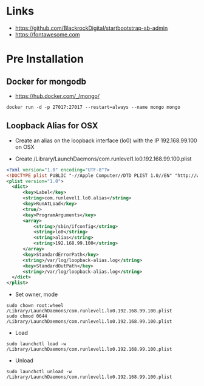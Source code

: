 # Links
- https://github.com/BlackrockDigital/startbootstrap-sb-admin
- https://fontawesome.com

# Pre Installation

## Docker for mongodb
- https://hub.docker.com/_/mongo/

```
docker run -d -p 27017:27017 --restart=always --name mongo mongo
```  

## Loopback Alias for OSX
- Create an alias on the loopback interface (lo0) with the IP 192.168.99.100 on OSX

- Create /Library/LaunchDaemons/com.runlevel1.lo0.192.168.99.100.plist
```xml
<?xml version="1.0" encoding="UTF-8"?>
<!DOCTYPE plist PUBLIC "-//Apple Computer//DTD PLIST 1.0//EN" "http://www.apple.com/DTDs/PropertyList-1.0.dtd">
<plist version="1.0">
  <dict>
      <key>Label</key>
      <string>com.runlevel1.lo0.alias</string>
      <key>RunAtLoad</key>
      <true/>
      <key>ProgramArguments</key>
      <array>
          <string>/sbin/ifconfig</string>
          <string>lo0</string>
          <string>alias</string>
          <string>192.168.99.100</string>
      </array>
      <key>StandardErrorPath</key>
      <string>/var/log/loopback-alias.log</string>
      <key>StandardOutPath</key>
      <string>/var/log/loopback-alias.log</string>
  </dict>
</plist>
```

- Set owner, mode
```
sudo chown root:wheel /Library/LaunchDaemons/com.runlevel1.lo0.192.168.99.100.plist
sudo chmod 0644 /Library/LaunchDaemons/com.runlevel1.lo0.192.168.99.100.plist
```

- Load
```
sudo launchctl load -w /Library/LaunchDaemons/com.runlevel1.lo0.192.168.99.100.plist
```

- Unload
```
sudo launchctl unload -w /Library/LaunchDaemons/com.runlevel1.lo0.192.168.99.100.plist
```
